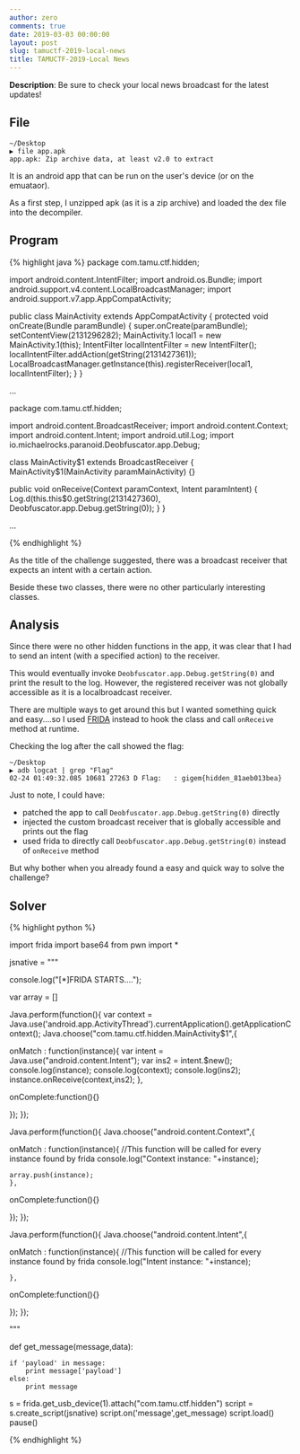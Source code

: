 ```yaml
---
author: zero
comments: true
date: 2019-03-03 00:00:00 
layout: post
slug: tamuctf-2019-local-news
title: TAMUCTF-2019-Local News
---
```


**Description**:
Be sure to check your local news broadcast for the latest updates!

## File

```
~/Desktop                                                         
▶ file app.apk
app.apk: Zip archive data, at least v2.0 to extract

```

It is an android app that can be run on the user's device (or on the emuataor).

As a first step, I unzipped apk (as it is a zip archive) and loaded the dex file into the decompiler. 
 

## Program

{% highlight java %}
package com.tamu.ctf.hidden;

import android.content.IntentFilter;
import android.os.Bundle;
import android.support.v4.content.LocalBroadcastManager;
import android.support.v7.app.AppCompatActivity;

public class MainActivity
  extends AppCompatActivity
{
  protected void onCreate(Bundle paramBundle)
  {
    super.onCreate(paramBundle);
    setContentView(2131296282);
    MainActivity.1 local1 = new MainActivity.1(this);
    IntentFilter localIntentFilter = new IntentFilter();
    localIntentFilter.addAction(getString(2131427361));
    LocalBroadcastManager.getInstance(this).registerReceiver(local1, localIntentFilter);
  }
}

...

package com.tamu.ctf.hidden;

import android.content.BroadcastReceiver;
import android.content.Context;
import android.content.Intent;
import android.util.Log;
import io.michaelrocks.paranoid.Deobfuscator.app.Debug;

class MainActivity$1
  extends BroadcastReceiver
{
  MainActivity$1(MainActivity paramMainActivity) {}
  
  public void onReceive(Context paramContext, Intent paramIntent)
  {
    Log.d(this.this$0.getString(2131427360), Deobfuscator.app.Debug.getString(0));
  }
}

...

{% endhighlight %}

As the title of the challenge suggested, there was a broadcast receiver that expects an intent with a certain action. 

Beside these two classes, there were no other particularly interesting classes.

## Analysis 

Since there were no other hidden functions in the app, it was clear that I had to send an intent (with a specified action) to the receiver.

This would eventually invoke `Deobfuscator.app.Debug.getString(0)` and print the result to the log. However, the registered receiver was not globally accessible as it is a localbroadcast receiver.
 
There are multiple ways to get around this but I wanted something quick and easy....so I used [FRIDA](https://www.frida.re/) instead to hook the class and call `onReceive` method at runtime.

Checking the log after the call showed the flag:

```
~/Desktop
▶ adb logcat | grep "Flag"
02-24 01:49:32.085 10681 27263 D Flag:   : gigem{hidden_81aeb013bea}
```

Just to note, I could have: 

- patched the app to call `Deobfuscator.app.Debug.getString(0)` directly
- injected the custom broadcast receiver that is globally accessible and prints out the flag
- used frida to directly call `Deobfuscator.app.Debug.getString(0)` instead of `onReceive` method


But why bother when you already found a easy and quick way to solve the challenge?


## Solver

{% highlight python %}

import frida
import base64
from pwn import *


jsnative = """

console.log("[*]FRIDA STARTS....");

var array = []

Java.perform(function(){
var context = Java.use('android.app.ActivityThread').currentApplication().getApplicationContext();
Java.choose("com.tamu.ctf.hidden.MainActivity$1",{

  onMatch : function(instance){
        var intent = Java.use("android.content.Intent");
        var ins2 = intent.$new();
        console.log(instance);
        console.log(context);
        console.log(ins2);
        instance.onReceive(context,ins2);
    },

  onComplete:function(){}


});
});


Java.perform(function(){
Java.choose("android.content.Context",{

  onMatch : function(instance){ //This function will be called for every instance found by frida
    console.log("Context instance: "+instance);

    array.push(instance);
    },
  onComplete:function(){}

});
});

Java.perform(function(){
Java.choose("android.content.Intent",{

  onMatch : function(instance){ //This function will be called for every instance found by frida
    console.log("Intent instance: "+instance);

    },
  onComplete:function(){}


});
});


"""

def get_message(message,data):

	if 'payload' in message:
	    print message['payload']
	else:
	    print message


s = frida.get_usb_device(1).attach("com.tamu.ctf.hidden")
script = s.create_script(jsnative)
script.on('message',get_message)
script.load()
pause()


{% endhighlight %}


